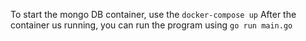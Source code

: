 To start the mongo DB container, use the `docker-compose up`
After the container us running, you can run the program using `go run main.go`